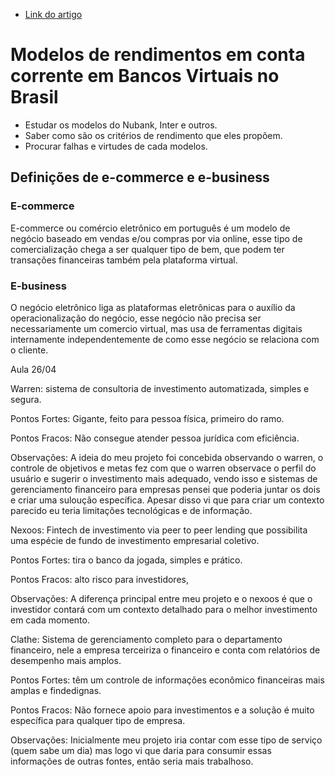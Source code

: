 * [Link do artigo](https://docs.google.com/document/d/1Sd-4WvsLIMGwt3yOobKzjFRftkIFocMKKmaGLaV8omk/edit?usp=sharing)

# Modelos de rendimentos em conta corrente em Bancos Virtuais no Brasil
 * Estudar os modelos do Nubank, Inter e outros.
 * Saber como são os critérios de rendimento que eles propõem.
 * Procurar falhas e virtudes de cada modelos.


 ## Definições de e-commerce e e-business

 ### E-commerce

 E-commerce ou comércio eletrônico em português é um modelo de negócio baseado em vendas e/ou compras por via online, esse tipo de comercialização chega a ser qualquer tipo de bem, que podem ter transações financeiras também pela plataforma virtual.

 ### E-business

 O negócio eletrônico liga as plataformas eletrônicas para o auxílio da operacionalização do negócio, esse negócio não precisa ser necessariamente um comercio virtual, mas usa de ferramentas digitais internamente independentemente de como esse negócio se relaciona com o cliente.

Aula 26/04

Warren: sistema de consultoria de investimento automatizada, simples e segura.

Pontos Fortes: Gigante, feito para pessoa física, primeiro do ramo.

Pontos Fracos: Não consegue atender pessoa jurídica com eficiência.

Observações: A ideia do meu projeto foi concebida observando o warren, o controle de objetivos e metas fez com que o warren observace o perfil do usuário e sugerir o investimento mais adequado, vendo isso e sistemas de gerenciamento financeiro para empresas pensei que poderia juntar os dois e criar uma suloução específica. Apesar disso vi que para criar um contexto parecido eu teria limitações tecnológicas e de informação.

Nexoos: Fintech de investimento via peer to peer lending que possibilita uma espécie de fundo de investimento empresarial coletivo.

Pontos Fortes: tira o banco da jogada, simples e prático.

Pontos Fracos: alto risco para investidores,

Observações: A diferença principal entre meu projeto e o nexoos é que o investidor contará com um contexto detalhado para o melhor investimento em cada momento.

Clathe: Sistema de gerenciamento completo para o departamento financeiro, nele a empresa terceiriza o financeiro e conta com relatórios de desempenho mais amplos.

Pontos Fortes: têm um controle de informações econômico financeiras mais amplas e findedignas.

Pontos Fracos: Não fornece apoio para investimentos e a solução é muito específica para qualquer tipo de empresa.

Observações: Inicialmente meu projeto iria contar com esse tipo de serviço (quem sabe um dia) mas logo vi que daria para consumir essas informações de outras fontes, então seria mais trabalhoso.
